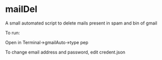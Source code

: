 # mailDel
A small automated script to delete mails present in spam and bin of gmail

To run:

Open in Terminal->gmailAuto->type pep

To change email address and password, edit credent.json

